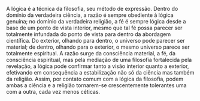 ﻿A lógica é a técnica da filosofia, seu método de expressão. Dentro do domínio da verdadeira ciência, a razão é sempre obediente à lógica genuína; no domínio da verdadeira religião, a fé é sempre lógica desde a base de um ponto de vista interior, mesmo que tal fé possa parecer ser totalmente infundada do ponto de vista para dentro da abordagem científica. Do exterior, olhando para dentro, o universo pode parecer ser material; de dentro, olhando para o exterior, o mesmo universo parece ser totalmente espiritual. A razão surge da consciência material, a fé, da consciência espiritual, mas pela mediação de uma filosofia fortalecida pela revelação, a lógica pode confirmar tanto a visão interior quanto a exterior, efetivando em consequência a estabilização não só da ciência mas também da religião. Assim, por  contato comum com a lógica da filosofia, podem ambas a ciência e a religião tornarem-se crescentemente tolerantes uma com a outra, cada vez menos céticas.
